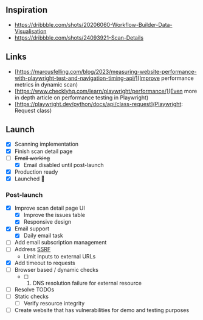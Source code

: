 ## Inspiration

- https://dribbble.com/shots/20206060-Workflow-Builder-Data-Visualisation
- https://dribbble.com/shots/24093921-Scan-Details

## Links

- [https://marcusfelling.com/blog/2023/measuring-website-performance-with-playwright-test-and-navigation-timing-api/](Improve performance metrics in dynamic scan)
- [https://www.checklyhq.com/learn/playwright/performance/](Even more in depth article on performance testing in Playwright)
- [https://playwright.dev/python/docs/api/class-request](Playwright: Request class)

## Launch

- [x] Scanning implementation
- [x] Finish scan detail page
- [ ] ~~Email working~~
  - [x] Email disabled until post-launch
- [x] Production ready
- [x] Launched 🚀

### Post-launch

- [x] Improve scan detail page UI
  - [x] Improve the issues table
  - [x] Responsive design
- [x] Email support
  - [x] Daily email task
- [ ] Add email subscription management
- [ ] Address [SSRF](https://owasp.org/www-community/attacks/Server_Side_Request_Forgery)
  - Limit inputs to external URLs
- [x] Add timeout to requests
- [ ] Browser based / dynamic checks
  - [ ] 1. DNS resolution failure for external resource
- [ ] Resolve TODOs
- [ ] Static checks 
  - [ ] Verify resource integrity
- [ ] Create website that has vulnerabilities for demo and testing purposes

